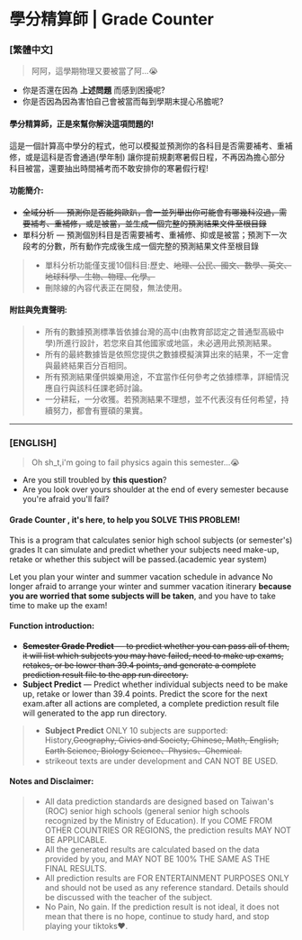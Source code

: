 # 學分精算師 | Grade Counter
### [繁體中文]
> 阿阿，這學期物理又要被當了阿...😭

- 你是否還在因為 **上述問題** 而感到困擾呢?
- 你是否因為因為害怕自己會被當而每到學期末提心吊膽呢?

#### 學分精算師，正是來幫你解決這項問題的!
這是一個計算高中學分的程式，他可以模擬並預測你的各科目是否需要補考、重補修，或是這科是否會通過(學年制)
讓你提前規劃寒暑假日程，不再因為擔心部分科目被當，還要抽出時間補考而不敢安排你的寒暑假行程!

#### 功能簡介:
- ~~全域分析 — 預測你是否能夠歐趴，會一並列舉出你可能會有哪幾科沒過，需要補考、重補修，或是被當，並生成一個完整的預測結果文件至根目錄~~
- 單科分析 — 預測個別科目是否需要補考、重補修、抑或是被當；預測下一次段考的分數，所有動作完成後生成一個完整的預測結果文件至根目錄
> - 單科分析功能僅支援10個科目:歷史、~~地理、公民、國文、數學、英文、地球科學、生物、物理、化學。~~
> - 刪除線的內容代表正在開發，無法使用。  

#### 附註與免責聲明:
> - 所有的數據預測標準皆依據台灣的高中(由教育部認定之普通型高級中學)所進行設計，若您來自其他國家或地區，未必適用此預測結果。
> - 所有的最終數據皆是依照您提供之數據模擬演算出來的結果，不一定會與最終結果百分百相同。
> - 所有預測結果僅供娛樂用途，不宜當作任何參考之依據標準，詳細情況應自行與該科任課老師討論。
> - 一分耕耘，一分收獲。若預測結果不理想，並不代表沒有任何希望，持續努力，都會有豐碩的果實。

***
### [ENGLISH]
> Oh sh_t,i'm going to fail physics again this semester...😭

- Are you still troubled by **this question**?
- Are you look over yours shoulder at the end of every semester because you're afraid you'll fail?

#### Grade Counter , it's here, to help you SOLVE THIS PROBLEM!
This is a program that calculates senior high school subjects (or semester's) grades
It can simulate and predict whether your subjects need make-up, retake or whether this subject will be passed.(academic year system)

Let you plan your winter and summer vacation schedule in advance
No longer afraid to arrange your winter and summer vacation itinerary **because you are worried that some subjects will be taken**, and you have to take time to make up the exam!


#### Function introduction:
- ~~**Semester Grade Predict** — to predict whether you can pass all of them, it will list which subjects you may have failed, need to make up exams, retakes, or be lower than 39.4 points, and generate a complete prediction result file to the app run directory.~~
- **Subject Predict** — Predict whether individual subjects need to be make up, retake or lower than 39.4 points.
Predict the score for the next exam.after all actions are completed, a complete prediction result file will generated to the app run directory.
> - **Subject Predict** ONLY 10 subjects are supported: History,~~Geography, Civics and Society, Chinese, Math, English, Earth Science, Biology Science、Physics、Chemical.~~
> - strikeout texts are under development and CAN NOT BE USED.

#### Notes and Disclaimer:
> - All data prediction standards are designed based on Taiwan's (ROC) senior high schools (general senior high schools recognized by the Ministry of Education). If you COME FROM OTHER COUNTRIES OR REGIONS, the prediction results MAY NOT BE APPLICABLE.
> - All the generated results are calculated based on the data provided by you, and MAY NOT BE 100% THE SAME AS THE FINAL RESULTS.
> - All prediction results are FOR ENTERTAINMENT PURPOSES ONLY and should not be used as any reference standard. Details should be discussed with the teacher of the subject.
> - No Pain, No gain. If the prediction result is not ideal, it does not mean that there is no hope, continue to study hard, and stop playing your tiktoks❤️.
